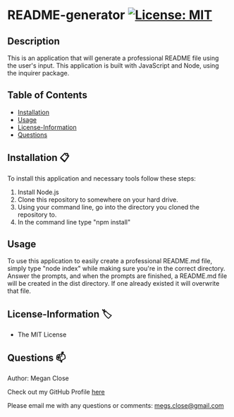 # README-generator [![License: MIT](https://img.shields.io/badge/License-MIT-yellow.svg)](https://opensource.org/licenses/MIT)

## Description
This is an application that will generate a professional README file using the user's input. This application is built with JavaScript and Node, using the inquirer package. 

## Table of Contents
* [Installation](#Installation)
* [Usage](#Usage)
* [License-Information](#License-Information)
* [Questions](#Questions)

## Installation :clipboard:
To install this application and necessary tools follow these steps:
1. Install Node.js
2. Clone this repository to somewhere on your hard drive. 
3. Using your command line, go into the directory you cloned the repository to. 
4. In the command line type "npm install"

  
## Usage
To use this application to easily create a professional README.md file, simply type "node index" while making sure you're in the correct directory. Answer the prompts, and when the prompts are finished, a README.md file will be created in the dist directory. If one already existed it will overwrite that file.


## License-Information :label:
  * The MIT License
  
## Questions :mailbox:
Author: Megan Close

Check out my GitHub Profile [here](https://github.com/MeganClo)

Please email me with any questions or comments: <megs.close@gmail.com>